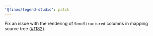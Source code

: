 ```yaml
---
'@finos/legend-studio': patch
---
```


Fix an issue with the rendering of `SemiStructured` columns in mapping source tree ([#1182](https://github.com/finos/legend-studio/issues/1182)).
